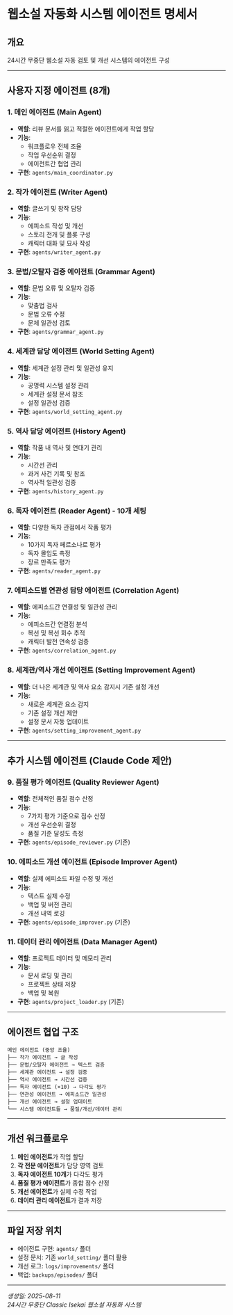 # 웹소설 자동화 시스템 에이전트 명세서

## 개요
24시간 무중단 웹소설 자동 검토 및 개선 시스템의 에이전트 구성

---

## 사용자 지정 에이전트 (8개)

### 1. 메인 에이전트 (Main Agent)
- **역할**: 리뷰 문서를 읽고 적절한 에이전트에게 작업 할당
- **기능**: 
  - 워크플로우 전체 조율
  - 작업 우선순위 결정
  - 에이전트간 협업 관리
- **구현**: `agents/main_coordinator.py`

### 2. 작가 에이전트 (Writer Agent) 
- **역할**: 글쓰기 및 창작 담당
- **기능**:
  - 에피소드 작성 및 개선
  - 스토리 전개 및 플롯 구성
  - 캐릭터 대화 및 묘사 작성
- **구현**: `agents/writer_agent.py`

### 3. 문법/오탈자 검증 에이전트 (Grammar Agent)
- **역할**: 문법 오류 및 오탈자 검증
- **기능**:
  - 맞춤법 검사
  - 문법 오류 수정
  - 문체 일관성 검토
- **구현**: `agents/grammar_agent.py`

### 4. 세계관 담당 에이전트 (World Setting Agent)
- **역할**: 세계관 설정 관리 및 일관성 유지
- **기능**:
  - 공명력 시스템 설정 관리
  - 세계관 설정 문서 참조
  - 설정 일관성 검증
- **구현**: `agents/world_setting_agent.py`

### 5. 역사 담당 에이전트 (History Agent)
- **역할**: 작품 내 역사 및 연대기 관리
- **기능**:
  - 시간선 관리
  - 과거 사건 기록 및 참조
  - 역사적 일관성 검증
- **구현**: `agents/history_agent.py`

### 6. 독자 에이전트 (Reader Agent) - 10개 세팅
- **역할**: 다양한 독자 관점에서 작품 평가
- **기능**:
  - 10가지 독자 페르소나로 평가
  - 독자 몰입도 측정
  - 장르 만족도 평가
- **구현**: `agents/reader_agent.py`

### 7. 에피소드별 연관성 담당 에이전트 (Correlation Agent)
- **역할**: 에피소드간 연결성 및 일관성 관리
- **기능**:
  - 에피소드간 연결점 분석
  - 복선 및 복선 회수 추적
  - 캐릭터 발전 연속성 검증
- **구현**: `agents/correlation_agent.py`

### 8. 세계관/역사 개선 에이전트 (Setting Improvement Agent)
- **역할**: 더 나은 세계관 및 역사 요소 감지시 기존 설정 개선
- **기능**:
  - 새로운 세계관 요소 감지
  - 기존 설정 개선 제안
  - 설정 문서 자동 업데이트
- **구현**: `agents/setting_improvement_agent.py`

---

## 추가 시스템 에이전트 (Claude Code 제안)

### 9. 품질 평가 에이전트 (Quality Reviewer Agent)
- **역할**: 전체적인 품질 점수 산정
- **기능**:
  - 7가지 평가 기준으로 점수 산정
  - 개선 우선순위 결정
  - 품질 기준 달성도 측정
- **구현**: `agents/episode_reviewer.py` (기존)

### 10. 에피소드 개선 에이전트 (Episode Improver Agent)
- **역할**: 실제 에피소드 파일 수정 및 개선
- **기능**:
  - 텍스트 실제 수정
  - 백업 및 버전 관리
  - 개선 내역 로깅
- **구현**: `agents/episode_improver.py` (기존)

### 11. 데이터 관리 에이전트 (Data Manager Agent)
- **역할**: 프로젝트 데이터 및 메모리 관리
- **기능**:
  - 문서 로딩 및 관리
  - 프로젝트 상태 저장
  - 백업 및 복원
- **구현**: `agents/project_loader.py` (기존)

---

## 에이전트 협업 구조

```
메인 에이전트 (중앙 조율)
├── 작가 에이전트 → 글 작성
├── 문법/오탈자 에이전트 → 텍스트 검증
├── 세계관 에이전트 → 설정 검증
├── 역사 에이전트 → 시간선 검증
├── 독자 에이전트 (×10) → 다각도 평가
├── 연관성 에이전트 → 에피소드간 일관성
├── 개선 에이전트 → 설정 업데이트
└── 시스템 에이전트들 → 품질/개선/데이터 관리
```

---

## 개선 워크플로우

1. **메인 에이전트**가 작업 할당
2. **각 전문 에이전트**가 담당 영역 검토
3. **독자 에이전트 10개**가 다각도 평가
4. **품질 평가 에이전트**가 종합 점수 산정
5. **개선 에이전트**가 실제 수정 작업
6. **데이터 관리 에이전트**가 결과 저장

---

## 파일 저장 위치
- 에이전트 구현: `agents/` 폴더
- 설정 문서: 기존 `world_setting/` 폴더 활용
- 개선 로그: `logs/improvements/` 폴더
- 백업: `backups/episodes/` 폴더

---

*생성일: 2025-08-11*  
*24시간 무중단 Classic Isekai 웹소설 자동화 시스템*